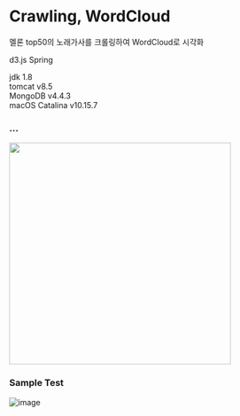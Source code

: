 # Crawling, WordCloud

멜론 top50의 노래가사를 크롤링하여 WordCloud로 시각화   

d3.js
Spring   

jdk 1.8   
tomcat v8.5   
MongoDB v4.4.3     
macOS Catalina v10.15.7   
   
### ...
<img src="https://user-images.githubusercontent.com/62678380/109316942-785dc600-788f-11eb-8a91-24722fe3c537.png" width="400">
   
### Sample Test
![image](https://user-images.githubusercontent.com/62678380/107290500-fb1e0d00-6aa9-11eb-8174-e763b4141f51.png)


